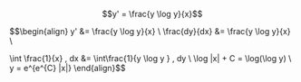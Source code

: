 $$y' = \frac{y \log y}{x}$$

$$\begin{align}
y' &= \frac{y \log y}{x} \\
\frac{dy}{dx} &= \frac{y \log y}{x} \\

\int \frac{1}{x} \, dx &= \int\frac{1}{y \log y } \, dy \\
\log |x| + C = \log(\log y) \\
y = e^{e^{C} |x|}
\end{align}$$
